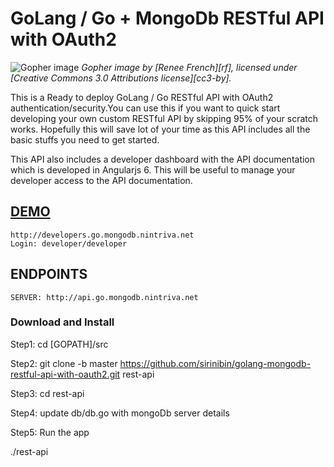 # GoLang / Go + MongoDb  RESTful API with OAuth2

![Gopher image](https://cdn.pbrd.co/images/HLimzk1.png)
*Gopher image by [Renee French][rf], licensed under [Creative Commons 3.0 Attributions license][cc3-by].*

This is a Ready to deploy GoLang / Go RESTful API with OAuth2 authentication/security.You can use this if you want to quick start developing your own custom RESTful API by skipping 95% of your scratch works.
Hopefully this will save lot of your time as this API includes all the basic stuffs you need to get started.

This API also includes a developer dashboard with the API documentation which is developed in Angularjs 6. This will be useful to manage your developer access to the API documentation.

[DEMO](http://api.go.mongodb.nintriva.net)
-------------------
```
http://developers.go.mongodb.nintriva.net
Login: developer/developer
```
ENDPOINTS
-------------------
```
SERVER: http://api.go.mongodb.nintriva.net
```


### Download and Install

Step1: cd [GOPATH]/src

Step2:
git clone -b master https://github.com/sirinibin/golang-mongodb-restful-api-with-oauth2.git rest-api


Step3: cd rest-api


Step4: update db/db.go with mongoDb server details


Step5: Run the app

./rest-api